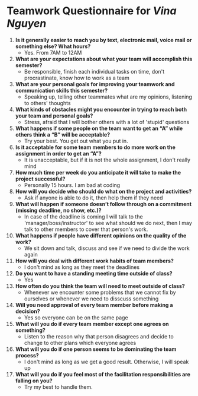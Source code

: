 # Teamwork Questionnaire for _Vina Nguyen_

1. __Is it generally easier to reach you by text, electronic mail, voice mail or something else?  What hours?__ 
   * Yes. From 7AM to 12AM
1. __What are your expectations about what your team will accomplish this semester?__ 
   * Be responsible, finish each individual tasks on time, don't procrastinate, know how to work as a team
1. __What are your personal goals for improving your teamwork and communication skills this semester?__ 
   * Speaking up, telling other teammates what are my opinions, listening to others' thoughts
1. __What kinds of obstacles might you encounter in trying to reach both your team and personal goals?__ 
   * Stress, afraid that I will bother others with a lot of 'stupid' questions
1. __What happens if some people on the team want to get an “A” while others think a “B” will be acceptable?__ 
   * Try your best. You get out what you put in.
1. __Is it acceptable for some team members to do more work on the assignment in order to get an “A”?__ 
   * It is unacceptable, but if it is not the whole assignment, I don't really mind
1. __How much time per week do you anticipate it will take to make the project successful?__ 
   * Personally 15 hours. I am bad at coding
1. __How will you decide who should do what on the project and activities?__ 
   * Ask if anyone is able to do it, then help them if they need
1. __What will happen if someone doesn’t follow through on a commitment (missing deadline, no show, etc.)?__ 
   * In case of the deadline is coming I will talk to the 'manager/boss/instructor' to see what should we do next, then I may talk to other members to cover that person's work. 
1. __What happens if people have different opinions on the quality of the work?__ 
   * We sit down and talk, discuss and see if we need to divide the work again
1. __How will you deal with different work habits of team members?__ 
   * I don't mind as long as they meet the deadlines
1. __Do you want to have a standing meeting time outside of class?__ 
   * Yes
1. __How often do you think the team will need to meet outside of class?__ 
   * Whenever we encounter some problems that we cannot fix by ourselves or whenever we need to disscuss something
1. __Will you need approval of every team member before making a decision?__ 
   * Yes so everyone can be on the same page
1. __What will you do if every team member except one agrees on something?__ 
   * Listen to the reason why that person disagrees and decide to change to other plans which everyone agrees
1. __What will you do if one person seems to be dominating the team process?__ 
   * I don't mind as long as we get a good result. Otherwise, I will speak up
1. __What will you do if you feel most of the facilitation responsibilities are falling on you?__ 
   * Try my best to handle them.
